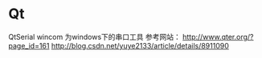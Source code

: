 # Qt
QtSerial
wincom 为windows下的串口工具
参考网站：
http://www.qter.org/?page_id=161
http://blog.csdn.net/yuye2133/article/details/8911090